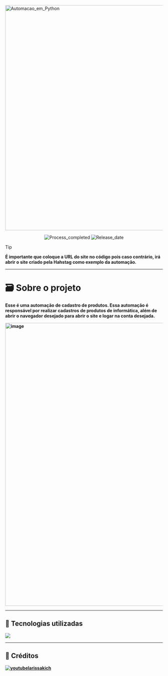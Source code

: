 <img width="1280" height="720" alt="Automacao_em_Python" src="https://github.com/user-attachments/assets/d784f730-d584-405f-9e80-90a6634ab871" />
<p align="center">
        <img 
            alt="Process_completed" 
            title="Processo" 
            src="https://img.shields.io/badge/Process-Completed-1fa636"
        />
          <img 
            alt="Release_date" 
            title="Release_date" 
            src="https://img.shields.io/badge/Release date-September-dbd52c"
        />
    </a>
</p>

> [!TIP]
> <strong> É importante que coloque a URL do site no código pois caso contrário, irá abrir o site criado pela Hahstag como exemplo da automação.

---

# 🗃️ Sobre o projeto
Esse é uma automação de cadastro de produtos. Essa automação é responsável por realizar cadastros de produtos de informática, além de abrir o navegador desejado para abrir o site e logar na conta desejada.

<img width="1895" height="905" alt="image" src="https://github.com/user-attachments/assets/03adb9b8-4291-46cf-bb08-69f91941afb0" />


---

## 🚀 Tecnologias utilizadas
<div>
  <img src="https://img.shields.io/badge/PYTHON-2ca1db?style=for-the-badge&logo=python&logoColor=white">
</div>

---

## 🎥 Créditos

<a href="https://www.youtube.com/@HashtagProgramacao">
        <img 
            alt="youtubelarissakich" 
            title="Video-Larissa-Kich" 
            src="https://custom-icon-badges.demolab.com/badge/-Youtube_Hashtag_Programacao-2cdb2f?style=for-the-badge&logo=youtube&logoColor=white"
        />
</a>



